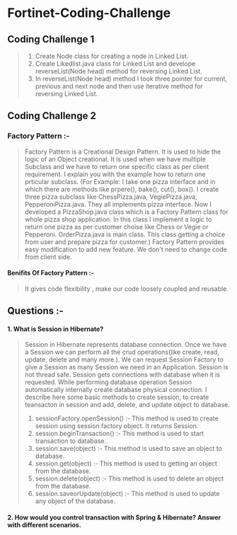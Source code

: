 # Fortinet-Coding-Challenge

## Coding Challenge 1
 > 1. Create Node class for creating a node in Linked List.
 > 2. Create Likedlist.java class for Linked List and develope reverseList(Node head) method for reversing Linked List.
 > 3. In reverseList(Node head) method I took three pointer for current, previous and next node and then use iterative method for reversing Linked List.

## Coding Challenge 2
### Factory Pattern :-  
 > Factory Pattern is a Creational Design Pattern. It is used to hide the logic of an Object creational. It is used when we have multiple Subclass and we have to return one specific class as per client requirement.
   I explain you with the example how to return one prticular subclass. (For Example: I take one pizza interface and in which there are methods like prpere(), bake(), cut(), box(). I create three pizza subclass like ChessPizza.java, 
   VegiePizza.java, PepperoniPizza.java. They all implements pizza interface. Now I developed a PizzaShop.java class which is a Factory Pattern class for whole pizza shop application. In this class I implement a logic to return one pizza as per customer choise like Chess or Vegie or Pepperoni.
   OrderPizza.java is main class. This class getting a choice from user and prepare pizza for customer.) 
 > Factory Pattern provides easy modification to add new feature. We don't need to change code from client side.
 
#### Benifits Of Factory Pattern :-
 > It gives code flexibility , make our code loosely coupled and reusable.
 
 ## Questions :- 
 #### 1. What is Session in Hibernate?
  > Session in Hibernate represents database connection. 
  > Once we have a Session we can perform all the crud operations(like create, read, update, delete and many more.).
  > We can request Session Factory to give a Session as many Session we need in an Application.
  > Session is not thread safe.
  > Session gets connections with database when it is requested. While performing database operation Session automatically internally create database physical connection. I describe here some basic methods to create session, to create teansacton in session and add, delete, and update object to database.
  >1. sessionFactory.openSession() :- This method is used to create session using session factory object. It returns Session.
  >2. session.beginTransaction() :- This method is used to start transaction to database.
  >3. session.save(object) :- This method is used to save an object to database.
  >4. session.get(object) :- This method is used to getting an object from the database.
  >5. session.delete(object) :- This method is used to delete an object from the database.
  >6. session.saveorUpdate(object) :- This method is used to update any object of the database.
  
  #### 2. How would you control transaction with Spring & Hibernate? Answer with different scenarios.
  
    
